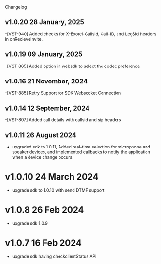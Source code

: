 Changelog

## v1.0.20 28 January, 2025
-[VST-940] Added checks for X-Exotel-Callsid, Call-ID, and LegSid headers in onRecieveInvite.

## v1.0.19 09 January, 2025
-[VST-865] Added option in websdk to select the codec preference

## v1.0.16 21 November, 2024
-[VST-885] Retry Support for SDK Websocket Connection

## v1.0.14 12 September, 2024
-[VST-807] Added call details with callsid and sip headers

## v1.0.11 26 August 2024
- upgraded sdk to 1.0.11, Added real-time selection for microphone and speaker devices, and implemented callbacks to notify the application when a device change occurs.

# v1.0.10 24 March 2024
- upgrade sdk to 1.0.10 with send DTMF support 

# v1.0.8 26 Feb 2024
- upgrade sdk 1.0.9

# v1.0.7 16 Feb 2024
- upgrade sdk having checkclientStatus API